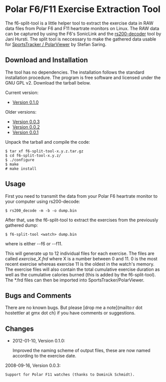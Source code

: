 Polar F6/F11 Exercise Extraction Tool
=====================================
The f6-split-tool is a little helper tool to extract the exercise data in RAW data files from Polar F6 and F11 heartrate monitors on Linux. The RAW data can be captured by using the F6's SonicLink and the [rs200-decoder](http://sourceforge.net/projects/rs200-decoder) tool by Jani Hursti. The split tool is neccessary to make the gathered data usable for [SportsTracker / PolarViewer](http://www.saring.de/sportstracker/index.html) by Stefan Saring.


Download and Installation
-------------------------
The tool has no dependencies. The installation follows the standard installation procedure. The program is free software and licensed under the GNU GPL v2. Download the tarball below.

Current version:

* [Version 0.1.0](https://github.com/rhostettler/f6-split-tool/archive/v0.1.0.zip)

Older versions:

* [Version 0.0.3](https://github.com/rhostettler/f6-split-tool/archive/v0.0.3.zip)
* [Version 0.0.2](https://github.com/rhostettler/f6-split-tool/archive/v0.0.2.zip)
* [Version 0.0.1](https://github.com/rhostettler/f6-split-tool/archive/v0.0.1.zip)

Unpack the tarball and compile the code:

    $ tar xf f6-split-tool-x.y.z.tar.gz
    $ cd f6-split-tool-x.y.z/
    $ ./configure
    $ make
    # make install


Usage
-----
First you need to transmit the data from your Polar F6 heartrate monitor to your computer using rs200-decode:

    $ rs200_decode -m -b -o dump.bin

After that, use the f6-split-tool to extract the exercises from the previously gathered dump:

	$ f6-split-tool <watch> dump.bin

where *<watch>* is either --f6 or --f11.

This will generate up to 12 individual files for each exercise. The files are called *exercise_X.frd* where X is a number between 0 and 11. 0 is the most recent exercise whereas exercise 11 is the oldest in the watch's memory. The exercise files will also contain the total cumulative exercise duration as well as the cumulative calories burned (this is added by the f6-split-tool). The *.frd files can then be imported into SportsTracker/PolarViewer.


Bugs and Comments
-----------------
There are no known bugs. But please [drop me a note](mailto:r dot hostettler at gmx dot ch) if you have comments or suggestions.


Changes
-------
* 2012-01-10, Version 0.1.0:

    Improved the naming scheme of output files, these are now named according to the exercise date.

2008-09-16, Version 0.0.3:

    Support for Polar F11 watches (thanks to Dominik Schmidt).

